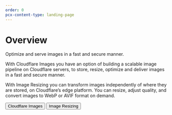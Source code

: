```yaml
---
order: 0
pcx-content-type: landing-page
---
```


# Overview

Optimize and serve images in a fast and secure manner.

With Cloudflare Images you have an option of building a scalable image pipeline on Cloudflare servers, to store, resize, optimize and deliver images in a fast and secure manner.

With Image Resizing you can transform images independently of where they are stored, on Cloudflare’s edge platform. You can resize, adjust quality, and convert images to WebP or AVIF format on demand.

<ButtonGroup>
  <Button type="primary" href="/cloudflare-images">Cloudflare Images</Button>
  <Button type="secondary" href="/image-resizing">Image Resizing</Button>
</ButtonGroup>